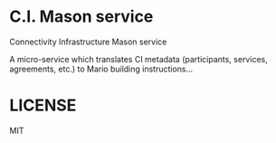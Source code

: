 C.I. Mason service
========
Connectivity Infrastructure Mason service

A micro-service which translates CI metadata (participants, services, agreements, etc.) to Mario building instructions...

# LICENSE
MIT
